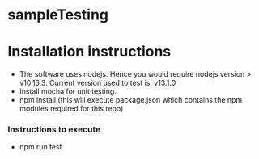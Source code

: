 # sampleTesting


# Installation instructions
- The software uses nodejs. Hence you would require nodejs version > v10.16.3. Current version used to test is: v13.1.0
- Install mocha for unit testing.
- npm install (this will execute package.json which contains the npm modules required for this repo)

### Instructions to execute

- npm run test
